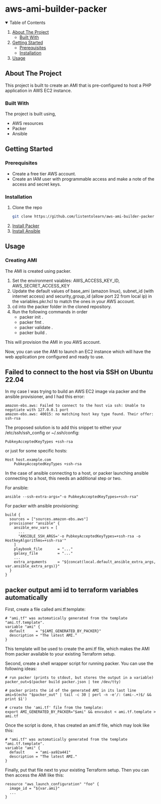 # aws-ami-builder-packer

<!-- TABLE OF CONTENTS -->
<details open="open">
  <summary>Table of Contents</summary>
  <ol>
    <li>
      <a href="#about-the-project">About The Project</a>
      <ul>
        <li><a href="#built-with">Built With</a></li>
      </ul>
    </li>
    <li>
      <a href="#getting-started">Getting Started</a>
      <ul>
        <li><a href="#prerequisites">Prerequisites</a></li>
        <li><a href="#installation">Installation</a></li>
      </ul>
    </li>
    <li><a href="#usage">Usage</a></li>
  </ol>
</details>



<!-- ABOUT THE PROJECT -->
## About The Project

This project is built to create an AMI that is pre-configured to host a PHP application in AWS EC2 instance.


### Built With

The project is built using,
* AWS resources
* Packer
* Ansible


<!-- GETTING STARTED -->
## Getting Started

### Prerequisites

* Create a free tier AWS account.
* Create an IAM user with programmable access and make a note of the access and secret keys.

### Installation

1. Clone the repo
   ```sh
   git clone https://github.com/listentolearn/aws-ami-builder-packer
   ```
2. [Install Packer](https://www.packer.io/docs/install)
3. [Install Ansible](https://docs.ansible.com/ansible/latest/installation_guide/intro_installation.html)



<!-- USAGE EXAMPLES -->
## Usage

### Creating AMI

The AMI is created using packer.

1. Set the environment vaiables: AWS_ACCESS_KEY_ID, AWS_SECRET_ACCESS_KEY
2. Update the default values of base_ami (amazon linux), subnet_id (with internet access) and security_group_id (allow port 22 from local ip) in the  variables.pkr.hcl to match the ones in your AWS account.
3. cd into the packer folder in the cloned repository.
4. Run the following commands in order
    - packer init .
    - packer fmt .
    - packer validate .
    - packer build .

This will provision the AMI in you AWS account.

Now, you can use the AMI to launch an EC2 instance which will have the web application pre configured and ready to use.



## Failed to connect to the host via SSH on Ubuntu 22.04 

In my case I was trying to build an AWS EC2 image via packer and the ansible provisioner, and I had this error:
```
amazon-ebs.aws: Failed to connect to the host via ssh: Unable to negotiate with 127.0.0.1 port
amazon-ebs.aws: 40015: no matching host key type found. Their offer: ssh-rsa
```

The proposed solution is to add this snippet to either your /etc/ssh/ssh_config or ~/.ssh/config:
```
PubkeyAcceptedKeyTypes +ssh-rsa
```
or just for some specific hosts:
```
Host host.example.com
    PubkeyAcceptedKeyTypes +ssh-rsa
```
In the case of ansible connecting to a host, or packer launching ansible connecting to a host, this needs an additional step or two.

For ansible:
```
ansible --ssh-extra-args="-o PubkeyAcceptedKeyTypes=+ssh-rsa"
```
For packer with ansible provisioning:
```
build {
  sources = ["sources.amazon-ebs.aws"]
  provisioner "ansible" {
    ansible_env_vars = [
      ...
      "ANSIBLE_SSH_ARGS='-o PubkeyAcceptedKeyTypes=+ssh-rsa -o HostkeyAlgorithms=+ssh-rsa'"
    ]
    playbook_file       = "..."
    galaxy_file         = "..."
    ...
    extra_arguments     = "${concat(local.default_ansible_extra_args, var.ansible_extra_args)}"
  }
}

```



##  packer output ami id to terraform variables automatically

First, create a file called ami.tf.template:
```
# "ami.tf" was automatically generated from the template "ami.tf.template".
variable "ami" {
  default     = "${AMI_GENERATED_BY_PACKER}"
  description = "The latest AMI."
}
```
This template will be used to create the ami.tf file, which makes the AMI from packer available to your existing Terraform setup.

Second, create a shell wrapper script for running packer. You can use the following ideas:

```
# run packer (prints to stdout, but stores the output in a variable)
packer_out=$(packer build packer.json | tee /dev/tty)

# packer prints the id of the generated AMI in its last line
ami=$(echo "$packer_out" | tail -c 30 | perl -n -e'/: (ami-.+)$/ && print $1')

# create the 'ami.tf' file from the template:
export AMI_GENERATED_BY_PACKER="$ami" && envsubst < ami.tf.template > ami.tf
```

Once the script is done, it has created an ami.tf file, which may look like this:
```
# "ami.tf" was automatically generated from the template "ami.tf.template".
variable "ami" {
  default     = "ami-aa92a441"
  description = "The latest AMI."
}
```
Finally, put that file next to your existing Terraform setup. Then you can then access the AMI like this:
```
resource "aws_launch_configuration" "foo" {
  image_id = "${var.ami}"
  ...
}
```
